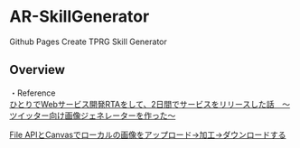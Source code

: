 # AR-SkillGenerator
Github Pages Create TPRG Skill Generator

## Overview

・Reference  
[ひとりでWebサービス開発RTAをして、2日間でサービスをリリースした話　〜ツイッター向け画像ジェネレーターを作った〜](https://qiita.com/retoruto_carry/items/62b890341c25ef514d90)

[File APIとCanvasでローカルの画像をアップロード→加工→ダウンロードする](https://www.tam-tam.co.jp/tipsnote/javascript/post13538.html)
